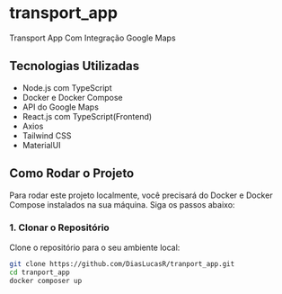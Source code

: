 # transport_app
Transport App Com Integração Google Maps

## Tecnologias Utilizadas

- Node.js com TypeScript
- Docker e Docker Compose
- API do Google Maps
- React.js com TypeScript(Frontend)
- Axios
- Tailwind CSS
- MaterialUI

## Como Rodar o Projeto

Para rodar este projeto localmente, você precisará do Docker e Docker Compose instalados na sua máquina. Siga os passos abaixo:

### 1. Clonar o Repositório

Clone o repositório para o seu ambiente local:

```bash
git clone https://github.com/DiasLucasR/tranport_app.git
cd tranport_app
docker composer up
